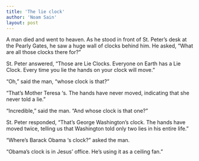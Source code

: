 ```yaml
---
title: 'The lie clock'
author: 'Noam Sain'
layout: post
---
```


A man died and went to heaven. As he stood in front of St. Peter’s desk at the Pearly Gates, he saw a huge wall of clocks behind him. He asked, “What are all those clocks there for?”

St. Peter answered, “Those are Lie Clocks. Everyone on Earth has a Lie Clock. Every time you lie the hands on your clock will move.”

“Oh,” said the man, “whose clock is that?”

“That’s Mother Teresa ‘s. The hands have never moved, indicating that she never told a lie.”

“Incredible,” said the man. “And whose clock is that one?”

St. Peter responded, “That’s George Washington’s clock. The hands have moved twice, telling us that Washington told only two lies in his entire life.”

“Where’s Barack Obama ‘s clock?” asked the man.

“Obama’s clock is in Jesus’ office. He’s using it as a ceiling fan.”